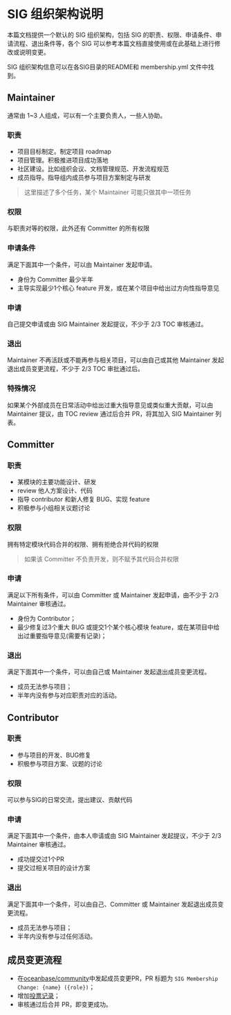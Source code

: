 # SIG 组织架构说明

本篇文档提供一个默认的 SIG 组织架构，包括 SIG 的职责、权限、申请条件、申请流程、退出条件等，各个 SIG 可以参考本篇文档直接使用或在此基础上进行修改或说明变更。

SIG 组织架构信息可以在各SIG目录的README和 membership.yml 文件中找到。

## Maintainer

通常由 1~3 人组成，可以有一个主要负责人，一些人协助。

### 职责

- 项目目标制定。制定项目 roadmap
- 项目管理。积极推进项目成功落地
- 社区建设。比如组织会议、文档管理规范、开发流程规范
- 成员指导。指导组内成员参与项目方案制定与研发

> 这里描述了多个任务，某个 Maintainer 可能只做其中一项任务


### 权限

与职责对等的权限，此外还有 Committer 的所有权限

### 申请条件
满足下面其中一个条件，可以由 Maintainer 发起申请。

- 身份为 Committer 最少半年
- 主导实现最少1个核心 feature 开发，或在某个项目中给出过方向性指导意见

### 申请

自己提交申请或由 SIG Maintainer 发起提议，不少于 2/3 TOC 审核通过。

### 退出

Maintainer 不再活跃或不能再参与相关项目，可以由自己或其他 Maintainer 发起退出成员变更流程，不少于 2/3 TOC 审批通过后。

### 特殊情况

如果某个外部成员在日常活动中给出过重大指导意见或类似重大贡献，可以由 Maintainer 提议，由 TOC review 通过后合并 PR，将其加入 SIG Maintainer 列表。

## Committer
### 职责
- 某模块的主要功能设计、研发
- review 他人方案设计、代码
- 指导 contributor 和新人修复 BUG、实现 feature
- 积极参与小组相关议题讨论
### 权限
拥有特定模块代码合并的权限、拥有拒绝合并代码的权限

> 如果该 Committer 不负责开发，则不赋予其代码合并权限

### 申请
满足以下所有条件，可以由 Committer 或 Maintainer 发起申请，由不少于 2/3 Maintainer 审核通过。
- 身份为 Contributor；
- 最少修复过3个重大 BUG 或提交1个某个核心模块 feature，或在某项目中给出过重要指导意见(需要有记录)；

### 退出
满足下面其中一个条件，可以由自己或 Maintainer 发起退出成员变更流程。

- 成员无法参与项目；
- 半年内没有参与对应职责对应的活动。

## Contributor
### 职责
- 参与项目的开发、BUG修复
- 积极参与项目方案、议题的讨论

### 权限

可以参与SIG的日常交流，提出建议、贡献代码

### 申请
满足下面其中一个条件，由本人申请或由 SIG Maintainer 发起提议，不少于 2/3 Maintainer 审核通过。
- 成功提交过1个PR
- 提交过相关项目的设计方案

### 退出
满足下面其中一个条件，可以由自己、Committer 或 Maintainer 发起退出成员变更流程。

- 成员无法参与项目；
- 半年内没有参与过任何活动。

## 成员变更流程
- 在[oceanbase/community](https://github.com/oceanbase/community)中发起成员变更PR，PR 标题为 `SIG Membership Change: {name} ({role})`；
- 增加[投票记录](../votes/README_CN.md)；
- 审核通过后合并 PR，即变更成功。